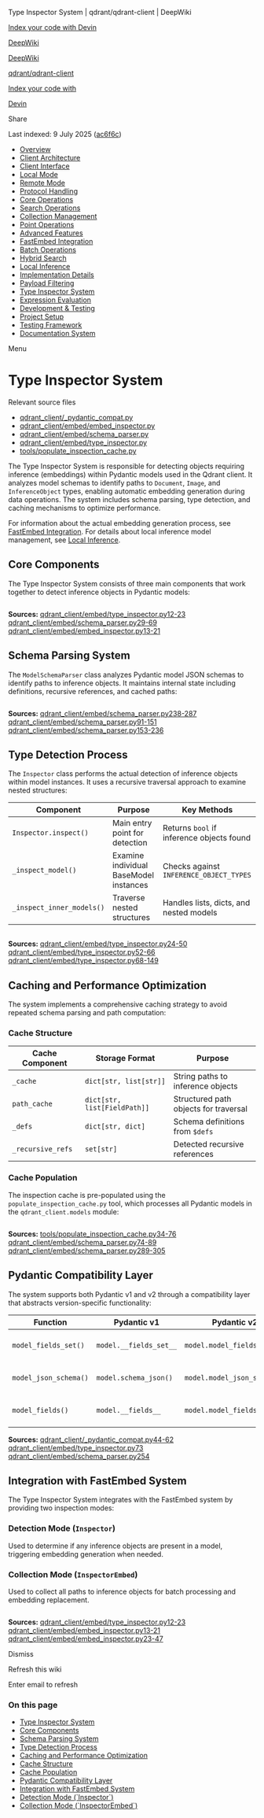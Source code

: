 Type Inspector System | qdrant/qdrant-client | DeepWiki

[Index your code with Devin](private-repo.md)

[DeepWiki](https://deepwiki.com)

[DeepWiki](.md)

[qdrant/qdrant-client](https://github.com/qdrant/qdrant-client "Open repository")

[Index your code with](private-repo.md)

[Devin](private-repo.md)

Share

Last indexed: 9 July 2025 ([ac6f6c](https://github.com/qdrant/qdrant-client/commits/ac6f6cd2))

- [Overview](qdrant/qdrant-client/1-overview.md)
- [Client Architecture](qdrant/qdrant-client/2-client-architecture.md)
- [Client Interface](qdrant/qdrant-client/2.1-client-interface.md)
- [Local Mode](qdrant/qdrant-client/2.2-local-mode.md)
- [Remote Mode](qdrant/qdrant-client/2.3-remote-mode.md)
- [Protocol Handling](qdrant/qdrant-client/2.4-protocol-handling.md)
- [Core Operations](qdrant/qdrant-client/3-core-operations.md)
- [Search Operations](qdrant/qdrant-client/3.1-search-operations.md)
- [Collection Management](qdrant/qdrant-client/3.2-collection-management.md)
- [Point Operations](qdrant/qdrant-client/3.3-point-operations.md)
- [Advanced Features](qdrant/qdrant-client/4-advanced-features.md)
- [FastEmbed Integration](qdrant/qdrant-client/4.1-fastembed-integration.md)
- [Batch Operations](qdrant/qdrant-client/4.2-batch-operations.md)
- [Hybrid Search](qdrant/qdrant-client/4.3-hybrid-search.md)
- [Local Inference](qdrant/qdrant-client/4.4-local-inference.md)
- [Implementation Details](qdrant/qdrant-client/5-implementation-details.md)
- [Payload Filtering](qdrant/qdrant-client/5.1-payload-filtering.md)
- [Type Inspector System](qdrant/qdrant-client/5.2-type-inspector-system.md)
- [Expression Evaluation](qdrant/qdrant-client/5.3-expression-evaluation.md)
- [Development & Testing](qdrant/qdrant-client/6-development-and-testing.md)
- [Project Setup](qdrant/qdrant-client/6.1-project-setup.md)
- [Testing Framework](qdrant/qdrant-client/6.2-testing-framework.md)
- [Documentation System](qdrant/qdrant-client/6.3-documentation-system.md)

Menu

# Type Inspector System

Relevant source files

- [qdrant\_client/\_pydantic\_compat.py](https://github.com/qdrant/qdrant-client/blob/ac6f6cd2/qdrant_client/_pydantic_compat.py)
- [qdrant\_client/embed/embed\_inspector.py](https://github.com/qdrant/qdrant-client/blob/ac6f6cd2/qdrant_client/embed/embed_inspector.py)
- [qdrant\_client/embed/schema\_parser.py](https://github.com/qdrant/qdrant-client/blob/ac6f6cd2/qdrant_client/embed/schema_parser.py)
- [qdrant\_client/embed/type\_inspector.py](https://github.com/qdrant/qdrant-client/blob/ac6f6cd2/qdrant_client/embed/type_inspector.py)
- [tools/populate\_inspection\_cache.py](https://github.com/qdrant/qdrant-client/blob/ac6f6cd2/tools/populate_inspection_cache.py)

The Type Inspector System is responsible for detecting objects requiring inference (embeddings) within Pydantic models used in the Qdrant client. It analyzes model schemas to identify paths to `Document`, `Image`, and `InferenceObject` types, enabling automatic embedding generation during data operations. The system includes schema parsing, type detection, and caching mechanisms to optimize performance.

For information about the actual embedding generation process, see [FastEmbed Integration](qdrant/qdrant-client/4.1-fastembed-integration.md). For details about local inference model management, see [Local Inference](qdrant/qdrant-client/4.4-local-inference.md).

## Core Components

The Type Inspector System consists of three main components that work together to detect inference objects in Pydantic models:

```
```

**Sources:** [qdrant\_client/embed/type\_inspector.py12-23](https://github.com/qdrant/qdrant-client/blob/ac6f6cd2/qdrant_client/embed/type_inspector.py#L12-L23) [qdrant\_client/embed/schema\_parser.py29-69](https://github.com/qdrant/qdrant-client/blob/ac6f6cd2/qdrant_client/embed/schema_parser.py#L29-L69) [qdrant\_client/embed/embed\_inspector.py13-21](https://github.com/qdrant/qdrant-client/blob/ac6f6cd2/qdrant_client/embed/embed_inspector.py#L13-L21)

## Schema Parsing System

The `ModelSchemaParser` class analyzes Pydantic model JSON schemas to identify paths to inference objects. It maintains internal state including definitions, recursive references, and cached paths:

```
```

**Sources:** [qdrant\_client/embed/schema\_parser.py238-287](https://github.com/qdrant/qdrant-client/blob/ac6f6cd2/qdrant_client/embed/schema_parser.py#L238-L287) [qdrant\_client/embed/schema\_parser.py91-151](https://github.com/qdrant/qdrant-client/blob/ac6f6cd2/qdrant_client/embed/schema_parser.py#L91-L151) [qdrant\_client/embed/schema\_parser.py153-236](https://github.com/qdrant/qdrant-client/blob/ac6f6cd2/qdrant_client/embed/schema_parser.py#L153-L236)

## Type Detection Process

The `Inspector` class performs the actual detection of inference objects within model instances. It uses a recursive traversal approach to examine nested structures:

| Component                 | Purpose                                | Key Methods                               |
| ------------------------- | -------------------------------------- | ----------------------------------------- |
| `Inspector.inspect()`     | Main entry point for detection         | Returns `bool` if inference objects found |
| `_inspect_model()`        | Examine individual BaseModel instances | Checks against `INFERENCE_OBJECT_TYPES`   |
| `_inspect_inner_models()` | Traverse nested structures             | Handles lists, dicts, and nested models   |

```
```

**Sources:** [qdrant\_client/embed/type\_inspector.py24-50](https://github.com/qdrant/qdrant-client/blob/ac6f6cd2/qdrant_client/embed/type_inspector.py#L24-L50) [qdrant\_client/embed/type\_inspector.py52-66](https://github.com/qdrant/qdrant-client/blob/ac6f6cd2/qdrant_client/embed/type_inspector.py#L52-L66) [qdrant\_client/embed/type\_inspector.py68-149](https://github.com/qdrant/qdrant-client/blob/ac6f6cd2/qdrant_client/embed/type_inspector.py#L68-L149)

## Caching and Performance Optimization

The system implements a comprehensive caching strategy to avoid repeated schema parsing and path computation:

### Cache Structure

| Cache Component   | Storage Format               | Purpose                               |
| ----------------- | ---------------------------- | ------------------------------------- |
| `_cache`          | `dict[str, list[str]]`       | String paths to inference objects     |
| `path_cache`      | `dict[str, list[FieldPath]]` | Structured path objects for traversal |
| `_defs`           | `dict[str, dict]`            | Schema definitions from `$defs`       |
| `_recursive_refs` | `set[str]`                   | Detected recursive references         |

### Cache Population

The inspection cache is pre-populated using the `populate_inspection_cache.py` tool, which processes all Pydantic models in the `qdrant_client.models` module:

```
```

**Sources:** [tools/populate\_inspection\_cache.py34-76](https://github.com/qdrant/qdrant-client/blob/ac6f6cd2/tools/populate_inspection_cache.py#L34-L76) [qdrant\_client/embed/schema\_parser.py74-89](https://github.com/qdrant/qdrant-client/blob/ac6f6cd2/qdrant_client/embed/schema_parser.py#L74-L89) [qdrant\_client/embed/schema\_parser.py289-305](https://github.com/qdrant/qdrant-client/blob/ac6f6cd2/qdrant_client/embed/schema_parser.py#L289-L305)

## Pydantic Compatibility Layer

The system supports both Pydantic v1 and v2 through a compatibility layer that abstracts version-specific functionality:

| Function              | Pydantic v1            | Pydantic v2                 | Purpose                     |
| --------------------- | ---------------------- | --------------------------- | --------------------------- |
| `model_fields_set()`  | `model.__fields_set__` | `model.model_fields_set`    | Get set model fields        |
| `model_json_schema()` | `model.schema_json()`  | `model.model_json_schema()` | Extract JSON schema         |
| `model_fields()`      | `model.__fields__`     | `model.model_fields`        | Get model field definitions |

**Sources:** [qdrant\_client/\_pydantic\_compat.py44-62](https://github.com/qdrant/qdrant-client/blob/ac6f6cd2/qdrant_client/_pydantic_compat.py#L44-L62) [qdrant\_client/embed/type\_inspector.py73](https://github.com/qdrant/qdrant-client/blob/ac6f6cd2/qdrant_client/embed/type_inspector.py#L73-L73) [qdrant\_client/embed/schema\_parser.py254](https://github.com/qdrant/qdrant-client/blob/ac6f6cd2/qdrant_client/embed/schema_parser.py#L254-L254)

## Integration with FastEmbed System

The Type Inspector System integrates with the FastEmbed system by providing two inspection modes:

### Detection Mode (`Inspector`)

Used to determine if any inference objects are present in a model, triggering embedding generation when needed.

### Collection Mode (`InspectorEmbed`)

Used to collect all paths to inference objects for batch processing and embedding replacement.

```
```

**Sources:** [qdrant\_client/embed/type\_inspector.py12-23](https://github.com/qdrant/qdrant-client/blob/ac6f6cd2/qdrant_client/embed/type_inspector.py#L12-L23) [qdrant\_client/embed/embed\_inspector.py13-21](https://github.com/qdrant/qdrant-client/blob/ac6f6cd2/qdrant_client/embed/embed_inspector.py#L13-L21) [qdrant\_client/embed/embed\_inspector.py23-47](https://github.com/qdrant/qdrant-client/blob/ac6f6cd2/qdrant_client/embed/embed_inspector.py#L23-L47)

Dismiss

Refresh this wiki

Enter email to refresh

### On this page

- [Type Inspector System](#type-inspector-system.md)
- [Core Components](#core-components.md)
- [Schema Parsing System](#schema-parsing-system.md)
- [Type Detection Process](#type-detection-process.md)
- [Caching and Performance Optimization](#caching-and-performance-optimization.md)
- [Cache Structure](#cache-structure.md)
- [Cache Population](#cache-population.md)
- [Pydantic Compatibility Layer](#pydantic-compatibility-layer.md)
- [Integration with FastEmbed System](#integration-with-fastembed-system.md)
- [Detection Mode (\`Inspector\`)](#detection-mode-inspector.md)
- [Collection Mode (\`InspectorEmbed\`)](#collection-mode-inspectorembed.md)

